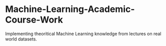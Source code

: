 # Machine-Learning-Academic-Course-Work

Implementing theoritical Machine Learning knowledge from lectures on real world datasets.
